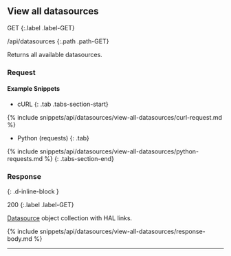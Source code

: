 ## View all datasources

GET
{:.label .label-GET}

/api/datasources
{:.path .path-GET}

Returns all available datasources.

### Request
#### Example Snippets
- cURL
{: .tab .tabs-section-start}

{% include snippets/api/datasources/view-all-datasources/curl-request.md %}

- Python (requests)
{: .tab}

{% include snippets/api/datasources/view-all-datasources/python-requests.md %}
{: .tabs-section-end}

### Response
{: .d-inline-block }

200
{:.label .label-GET}

[Datasource](#datasource) object collection with HAL links.

{% include snippets/api/datasources/view-all-datasources/response-body.md %}

---
